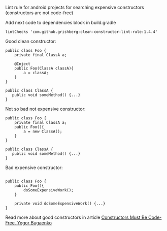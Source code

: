 Lint rule for android projects for searching expensive constructors (constructors are not code-free)

Add next code to dependencies block in build.gradle
```
lintChecks 'com.github.grishberg:clean-constructor-lint-rule:1.4.4'
```


Good clean constructor:
```
public class Foo {
    private final ClassA a;
    
    @Inject
    public Foo(ClassA classA){
        a = classA;
    }
}

public class ClassA {
   public void someMethod() {...}
}

```

Not so bad not expensive constructor:
```
public class Foo {
    private final ClassA a;
    public Foo(){
        a = new ClassA();
    }
}

public class ClassA {
   public void someMethod() {...}
}

```



Bad expensive constructor:

```

public class Foo {
    public Foo(){
        doSomeExpensiveWork();
    }
    
    private void doSomeExpensiveWork() {...}
}

```

Read more about good constructors in article [Constructors Must Be Code-Free. Yegor Bugaenko](https://www.yegor256.com/2015/05/07/ctors-must-be-code-free.html)
